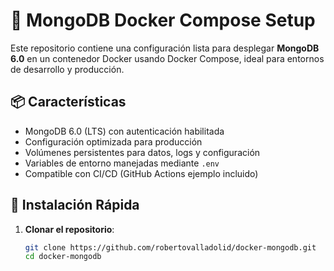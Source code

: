 # 🐳 MongoDB Docker Compose Setup

Este repositorio contiene una configuración lista para desplegar **MongoDB 6.0** en un contenedor Docker usando Docker Compose, ideal para entornos de desarrollo y producción.

## 📦 Características

- MongoDB 6.0 (LTS) con autenticación habilitada
- Configuración optimizada para producción
- Volúmenes persistentes para datos, logs y configuración
- Variables de entorno manejadas mediante `.env`
- Compatible con CI/CD (GitHub Actions ejemplo incluido)

## 🚀 Instalación Rápida

1. **Clonar el repositorio**:
   ```bash
   git clone https://github.com/robertovalladolid/docker-mongodb.git
   cd docker-mongodb
